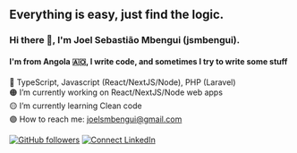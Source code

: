 ## Everything is easy, just find the logic.

### Hi there 👋, I'm Joel Sebastião Mbengui (jsmbengui).
#### I'm from Angola 🇦🇴, I write code, and sometimes I try to write some stuff

🔴 TypeScript, Javascript (React/NextJS/Node), PHP (Laravel)<br>
🟠 I’m currently working on React/NextJS/Node web apps<br>
🟡 I’m currently learning Clean code<br>
🟣 How to reach me: [joelsmbengui@gmail.com](mailto:joelsmbengui@gmail.com)

[![GitHub followers](https://img.shields.io/github/followers/jsmbengui?style=social)](https://github.com/jsmbengui)
[![Connect LinkedIn](https://img.shields.io/badge/LinkedIn-informational?style=social&logo=linkedin)](https://www.linkedin.com/in/joel-sebastião-mbengui/)


